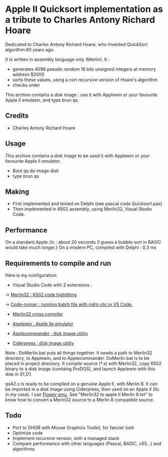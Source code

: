 # Apple II Quicksort implementation as a tribute to Charles Antony Richard Hoare

Dedicated to Charles Antony Richard Hoare, who invented QuickSort algorithm 60 years ago.

It is written in assembly language only (Merlin).
It :

* generates 4096 pseudo random 16 bits unsigned integers at memory address $2000
* sorts these values, using a non recursive version of Hoare's algorithm
* checks order

This archive contains a disk image : use it with Applewin or your favourite Apple II emulator, and type brun qs.

## Credits

* Charles Antony Richard Hoare

## Usage

This archive contains a disk image to be used it with Applewin or your favourite Apple II emulator.

* Boot qs.do image disk
* type brun qs

## Making

* First implemented and tested on Delphi (see pascal code Quicksort.pas)
* Then implemented in 6502 assembly, using Merlin32, Visual Studio Code.

## Performance

On a standard Apple //c : about 20 seconds (I guess a bubble sort in BASIC would take much longer.)
On a modern PC, compiled with Delphi : 0,3 ms

## Requirements to compile and run

Here is my configuration:

* Visual Studio Code with 2 extensions :

-> [Merlin32 : 6502 code hightliting](marketplace.visualstudio.com/items?itemName=olivier-guinart.merlin32)

-> [Code-runner :  running batch file with right-clic in VS Code.](marketplace.visualstudio.com/items?itemName=formulahendry.code-runner)

* [Merlin32 cross compiler](brutaldeluxe.fr/products/crossdevtools/merlin)

* [Applewin : Apple IIe emulator](github.com/AppleWin/AppleWin)

* [Applecommander ; disk image utility](applecommander.sourceforge.net)

* [Ciderpress ; disk image utility](a2ciderpress.com)

Note :
DoMerlin.bat puts all things together. It needs a path to Merlin32 directory, to Applewin, and to Applecommander.
DoMerlin.bat is to be placed in project directory.
It compile source (*.s) with Merlin32, copy 6502 binary to a disk image (containg ProDOS), and launch Applewin with this disk in S1,D1.

qsA2.s is ready to be compiled on a genuine Apple II, with Merlin 8.
It can be imported in a disk image using Ciderpress, then used on an Apple II (IIc in my case).
I use [Floppy emu](www.bigmessowires.com/floppy-emu).
See "Merlin32 to apple II Merlin 8.txt" to know how to convert a Merin32 source to a Merlin 8 compatible source.

## Todo

* Port to DHGR with Mouse Graphics Toolkit, for fancier look
* Optimize code
* Implement recursive version, with a managed stack
* Compare performance with other languages (Pascal, BASIC, c65...) and algorithms
